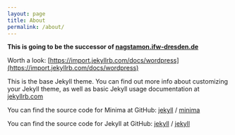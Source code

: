 ```yaml
---
layout: page
title: About
permalink: /about/
---
```


**This is going to be the successor of [nagstamon.ifw-dresden.de](https://nagstamon.ifw-dresden.de)**

Worth a look: [https://import.jekyllrb.com/docs/wordpress](https://import.jekyllrb.com/docs/wordpress)

This is the base Jekyll theme. You can find out more info about customizing your Jekyll theme, as well as basic Jekyll usage documentation at [jekyllrb.com](https://jekyllrb.com/)

You can find the source code for Minima at GitHub:
[jekyll][jekyll-organization] /
[minima](https://github.com/jekyll/minima)

You can find the source code for Jekyll at GitHub:
[jekyll][jekyll-organization] /
[jekyll](https://github.com/jekyll/jekyll)


[jekyll-organization]: https://github.com/jekyll
